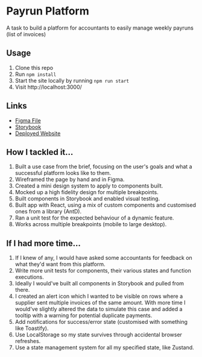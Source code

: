 # Payrun Platform
A task to build a platform for accountants to easily manage weekly payruns (list of invoices)

## Usage 
1. Clone this repo
2. Run `npm install`
3. Start the site locally by running `npm run start`
4. Visit http://localhost:3000/


## Links
- [Figma File](https://www.figma.com/design/PKwsaaKFhnKxh02ZmUXOHy/PayWorks-Task?node-id=0-1&t=eApaTkglBl4mYDY7-1)
- [Storybook](https://6662e178cd8e18e2d82f60b8-kpoilyvafo.chromatic.com/?path=/story/)
- [Deployed Website](https://payrun-platform.vercel.app/)

## How I tackled it...
1. Built a use case from the brief, focusing on the user's goals and what a successful platform looks like to them.  
2. Wireframed the page by hand and in Figma.
3. Created a mini design system to apply to components built. 
4. Mocked up a high fidelity design for multiple breakpoints.
5. Built components in Storybook and enabled visual testing. 
6. Built app with React, using a mix of custom components and customised ones from a library (AntD). 
7. Ran a unit test for the expected behaviour of a dynamic feature.
8. Works across multiple breakpoints (mobile to large desktop).  


## If I had more time...
1. If I knew of any, I would have asked some accountants for feedback on what they'd want from this platform.
2. Write more unit tests for components, their various states and function executions. 
3. Ideally I would've built all components in Storybook and pulled from there. 
4. I created an alert icon which I wanted to be visible on rows where a supplier sent multiple invoices of the same amount. With more time I would've slightly altered the data to simulate this case and added a tooltip with a warning for potential duplicate payments.
5. Add notifications for success/error state (customised with something like Toastify).
6. Use LocalStorage so my state survives through accidental browser refreshes.  
7. Use a state management system for all my specified state, like Zustand.
      